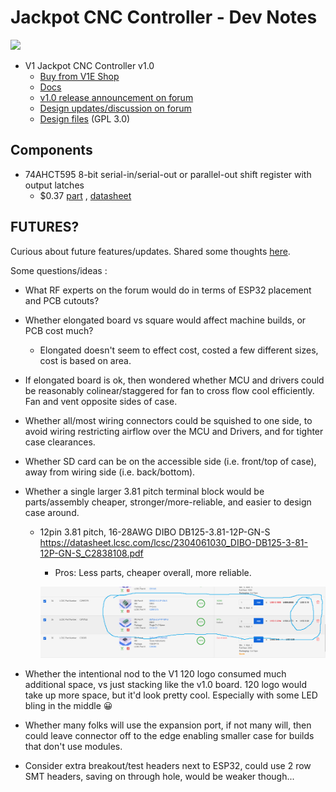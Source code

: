 # Jackpot CNC Controller - Dev Notes

![](https://docs.v1e.com/img/jackpot/jp7.jpg)

- V1 Jackpot CNC Controller v1.0
  - [Buy from V1E Shop](https://www.v1e.com/products/jackpot-cnc-controller)
  - [Docs](https://docs.v1e.com/electronics/jackpot/)
  - [v1.0 release announcement on forum](https://forum.v1e.com/t/jackpot-cnc-control-board-official-release/39575)
  - [Design updates/discussion on forum](https://forum.v1e.com/t/custom-bart-dring-fluidnc-controller/38458)
  - [Design files](https://oshwlab.com/allted/4layer-desktop-rc1_copy) (GPL 3.0)


## Components
- 74AHCT595
8-bit serial-in/serial-out or parallel-out shift register with
output latches
  - $0.37 [part](https://www.lcsc.com/product-detail/Shifting-Register_Nexperia-74AHCT595PW-118_C554707.html)
  , [datasheet](https://datasheet.lcsc.com/lcsc/2006102109_Nexperia-74AHCT595PW-118_C554707.pdf)


## FUTURES?
Curious about future features/updates.  Shared some thoughts [here](https://forum.v1e.com/t/custom-bart-dring-fluidnc-controller/38458/898?u=azab2c).

Some questions/ideas :
- What RF experts on the forum would do in terms of ESP32 placement and PCB cutouts?
- Whether elongated board vs square would affect machine builds, or PCB cost much?
  - Elongated doesn't seem to effect cost, costed a few different sizes, cost is based on area. 
- If elongated board is ok, then wondered whether MCU and drivers could be reasonably colinear/staggered for fan to cross flow cool efficiently.  Fan and vent opposite sides of case.
- Whether all/most wiring connectors could be squished to one side, to avoid wiring restricting airflow over the MCU and Drivers, and for tighter case clearances.
- Whether SD card can be on the accessible side (i.e. front/top of case), away from wiring side (i.e. back/bottom).
- Whether a single larger 3.81 pitch terminal block would be parts/assembly cheaper, stronger/more-reliable, and easier to design case around.
  - 12pin 3.81 pitch, 16-28AWG
  DIBO DB125-3.81-12P-GN-S
  https://datasheet.lcsc.com/lcsc/2304061030_DIBO-DB125-3-81-12P-GN-S_C2838108.pdf
    - Pros: Less parts, cheaper overall, more reliable.

    ![Alt text](img/jackpot-v1-connectors-bom.png)

- Whether the intentional nod to the V1 120 logo consumed much additional space, vs just stacking like the v1.0 board.  120 logo would take up more space, but it'd look pretty cool.  Especially with some LED bling in the middle 😀
- Whether many folks will use the expansion port, if not many will, then could leave connector off to the edge enabling smaller case for builds that don't use modules.

- Consider extra breakout/test headers next to ESP32, could use 2 row SMT headers, saving on through hole, would be weaker though...

